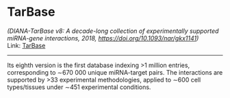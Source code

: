 # TarBase

*(DIANA-TarBase v8: A decade-long collection of experimentally supported miRNA-gene interactions, 2018, https://doi.org/10.1093/nar/gkx1141)*
\
Link: [TarBase](https://dianalab.e-ce.uth.gr/html/diana/web/index.php?r=tarbasev8)

---

Its eighth version is the first database indexing >1 million entries, corresponding to ∼670 000 unique miRNA-target pairs. The interactions are supported by >33 experimental methodologies, applied to ∼600 cell types/tissues under ∼451 experimental conditions.
